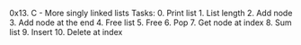 0x13. C - More singly linked lists
   Tasks:
	0. Print list
	1. List length
	2. Add node
	3. Add node at the end
	4. Free list
	5. Free
	6. Pop
	7. Get node at index
	8. Sum list
	9. Insert
	10. Delete at index
